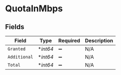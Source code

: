 # QuotaInMbps


## Fields

| Field              | Type               | Required           | Description        |
| ------------------ | ------------------ | ------------------ | ------------------ |
| `Granted`          | **int64*           | :heavy_minus_sign: | N/A                |
| `Additional`       | **int64*           | :heavy_minus_sign: | N/A                |
| `Total`            | **int64*           | :heavy_minus_sign: | N/A                |